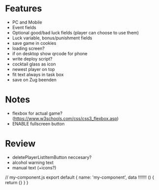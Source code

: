 # Features
- PC and Mobile
- Event fields
- Optional good/bad luck fields (player can choose to use them)
- Luck variable, bonus/punishment fields
- save game in cookies
- loading screen?
- if on desktop show qrcode for phone
- write deploy script?
- cocktail glass as icon
- newest player on top
- fit text always in task box
- save on Zug beenden


# Notes
- flexbox for actual game? (https://www.w3schools.com/css/css3_flexbox.asp)
- ENABLE fullscreen button

# Review
- deletePlayerListItemButton neccesary?
- alcohol warning text
- manual text (+icons?)


// my-component.js
export default {
    name: 'my-component',
    data !!!!!!! () {
      return {}
    }
}